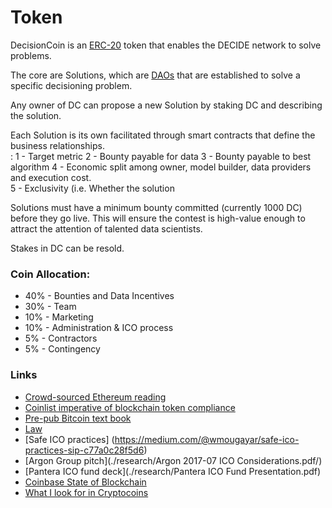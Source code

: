 # Token

DecisionCoin is an [ERC-20](https://github.com/ethereum/EIPs/blob/master/EIPS/eip-20-token-standard.md) token that enables the DECIDE network to solve problems.

The core are Solutions, which are [DAOs](https://en.wikipedia.org/wiki/Decentralized_autonomous_organization) that are established to solve a specific decisioning problem. 


Any owner of DC can propose a new Solution by staking DC and describing the solution. 


Each Solution is its own facilitated through smart contracts that define the business relationships.  
:
1 - Target metric
2 - Bounty payable for data 
3 - Bounty payable to best algorithm
4 - Economic split among owner, model builder, data providers and execution cost.  
5 - Exclusivity (i.e. Whether the solution  

Solutions must have a minimum bounty committed (currently 1000 DC) before they go live. This will ensure the contest is high-value enough to attract the attention of talented data scientists.   

Stakes in DC can be resold. 

### Coin Allocation:
* 40% - Bounties and Data Incentives
* 30% - Team
* 10% - Marketing
* 10% - Administration & ICO process
* 5% - Contractors 
* 5% - Contingency 

### Links
* [Crowd-sourced Ethereum reading](https://github.com/Scanate/EthList/blob/master/README.md)
* [Coinlist imperative of blockchain token compliance](https://medium.com/@rzurrer/coinlist-the-saft-the-imperitive-of-blockchain-token-compliance-f5ce9cdbc238)
* [Pre-pub Bitcoin text book](https://d28rh4a8wq0iu5.cloudfront.net/bitcointech/readings/princeton_bitcoin_book.pdf)
* [Law](https://www.coinbase.com/legal/securities-law-framework.pdf)
* [Safe ICO practices] (https://medium.com/@wmougayar/safe-ico-practices-sip-c77a0c28f5d6)
* [Argon Group pitch](./research/Argon 2017-07 ICO Considerations.pdf/)
* [Pantera ICO fund deck](./research/Pantera ICO Fund Presentation.pdf)
* [Coinbase State of Blockchain](./research/State-of-Blockchain-Q2-2017-.pdf)
* [What I look for in Cryptocoins](https://jordancooper.blog/2017/05/23/what-i-look-for-in-cryptocoins/)
